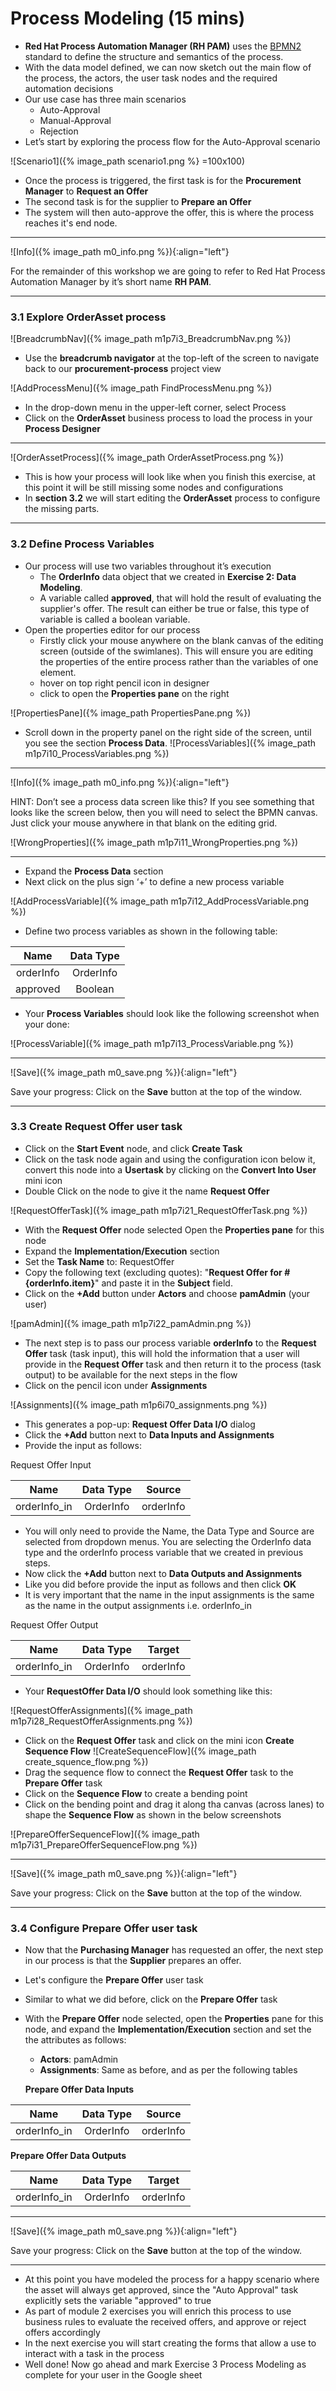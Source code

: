 # Process Modeling (15 mins)

- **Red Hat Process Automation Manager (RH PAM)** uses the [BPMN2](https://www.omg.org/bpmn/) standard to define the structure and semantics of the process.
- With the data model defined, we can now sketch out the main flow of the process, the actors, the user task nodes and the required automation decisions
- Our use case has three main scenarios
  - Auto-Approval
  - Manual-Approval
  - Rejection
- Let’s start by exploring the process flow for the Auto-Approval scenario

![Scenario1]({% image_path scenario1.png %} =100x100)

- Once the process is triggered, the first task is for the **Procurement Manager** to **Request an Offer**
- The second task is for the supplier to **Prepare an Offer**
- The system will then auto-approve the offer, this is where the process reaches it's end node.

---

![Info]({% image_path m0_info.png %}){:align="left"}

For the remainder of this workshop we are going to refer to Red Hat Process Automation Manager by it’s short name **RH PAM**.

---

### 3.1 Explore OrderAsset process

![BreadcrumbNav]({% image_path m1p7i3_BreadcrumbNav.png %})

- Use the **breadcrumb navigator** at the top-left of the screen to navigate back to our **procurement-process** project view

![AddProcessMenu]({% image_path FindProcessMenu.png %})

- In the drop-down menu in the upper-left corner, select Process
- Click on the **OrderAsset** business process to load the process in your **Process Designer**

---

![OrderAssetProcess]({% image_path OrderAssetProcess.png %})

- This is how your process will look like when you finish this exercise, at this point it will be still missing some nodes and configurations
- In **section 3.2** we will start editing the **OrderAsset** process to configure the missing parts.

---

### 3.2 Define Process Variables

- Our process will use two variables throughout it’s execution
  - The **OrderInfo** data object that we created in **Exercise 2: Data Modeling**.
  - A variable called **approved**, that will hold the result of evaluating the supplier's offer. The result can either be true or false, this type of variable is called a boolean variable.
- Open the properties editor for our process
  - Firstly click your mouse anywhere on the blank canvas of the editing screen (outside of the swimlanes). This will ensure you are editing the properties of the entire process rather than the variables of one element.
  - hover on top right pencil icon in designer
  - click to open the **Properties pane** on the right

![PropertiesPane]({% image_path PropertiesPane.png %})

- Scroll down in the property panel on the right side of the screen, until you see the section **Process Data**.
  ![ProcessVariables]({% image_path m1p7i10_ProcessVariables.png %})

---

![Info]({% image_path m0_info.png %}){:align="left"}

HINT: Don’t see a process data screen like this?
If you see something that looks like the screen below, then you will need to select the BPMN canvas. Just click your mouse anywhere in that blank on the editing grid.

![WrongProperties]({% image_path m1p7i11_WrongProperties.png %})

---

- Expand the **Process Data** section
- Next click on the plus sign ‘+’ to define a new process variable

![AddProcessVariable]({% image_path m1p7i12_AddProcessVariable.png %})

- Define two process variables as shown in the following table:

|   Name    | Data Type |
| :-------: | :-------: |
| orderInfo | OrderInfo |
| approved  |  Boolean  |

- Your **Process Variables** should look like the following screenshot when your done:

![ProcessVariable]({% image_path m1p7i13_ProcessVariable.png %})

---

![Save]({% image_path m0_save.png %}){:align="left"}

Save your progress: Click on the **Save** button at the top of the window.

---

### 3.3 Create Request Offer user task

- Click on the **Start Event** node, and click **Create Task**
- Click on the task node again and using the configuration icon below it, convert this node into a **Usertask** by clicking on the **Convert Into User** mini icon
- Double Click on the node to give it the name **Request Offer**

![RequestOfferTask]({% image_path m1p7i21_RequestOfferTask.png %})

- With the **Request Offer** node selected Open the **Properties pane** for this node
- Expand the **Implementation/Execution** section
- Set the **Task Name** to: RequestOffer
- Copy the following text (excluding quotes): "**Request Offer for #{orderInfo.item}**" and paste it in the **Subject** field.
- Click on the **+Add** button under **Actors** and choose **pamAdmin** (your user)

![pamAdmin]({% image_path m1p7i22_pamAdmin.png %})

- The next step is to pass our process variable **orderInfo** to the **Request Offer** task (task input), this will hold the information that a user will provide in the **Request Offer** task and then return it to the process (task output) to be available for the next steps in the flow
- Click on the pencil icon under **Assignments**

![Assignments]({% image_path m1p6i70_assignments.png %})

- This generates a pop-up: **Request Offer Data I/O** dialog
- Click the **+Add** button next to **Data Inputs and Assignments**
- Provide the input as follows:

Request Offer Input

|     Name     | Data Type |  Source   |
| :----------: | :-------: | :-------: |
| orderInfo_in | OrderInfo | orderInfo |

- You will only need to provide the Name, the Data Type and Source are selected from dropdown menus. You are selecting the OrderInfo data type and the orderInfo process variable that we created in previous steps.
- Now click the **+Add** button next to **Data Outputs and Assignments**
- Like you did before provide the input as follows and then click **OK**
- It is very important that the name in the input assignments is the same as the name in the output assignments i.e. orderInfo_in

Request Offer Output

|     Name     | Data Type |  Target   |
| :----------: | :-------: | :-------: |
| orderInfo_in | OrderInfo | orderInfo |

- Your **RequestOffer Data I/O** should look something like this:

![RequestOfferAssignments]({% image_path m1p7i28_RequestOfferAssignments.png %})

- Click on the **Request Offer** task and click on the mini icon **Create Sequence Flow**
  ![CreateSequenceFlow]({% image_path create_squence_flow.png %})
- Drag the sequence flow to connect the **Request Offer** task to the **Prepare Offer** task
- Click on the **Sequence Flow** to create a bending point
- Click on the bending point and drag it along tha canvas (across lanes) to shape the **Sequence Flow** as shown in the below screenshots

![PrepareOfferSequenceFlow]({% image_path m1p7i31_PrepareOfferSequenceFlow.png %})

---

![Save]({% image_path m0_save.png %}){:align="left"}

Save your progress: Click on the **Save** button at the top of the window.

---

### 3.4 Configure Prepare Offer user task

- Now that the **Purchasing Manager** has requested an offer, the next step in our process is that the **Supplier** prepares an offer.
- Let's configure the **Prepare Offer** user task

- Similar to what we did before, click on the **Prepare Offer** task
- With the **Prepare Offer** node selected, open the **Properties** pane for this node, and expand the **Implementation/Execution** section and set the the attributes as follows:

  - **Actors**: pamAdmin
  - **Assignments**: Same as before, and as per the following tables

  **Prepare Offer Data Inputs**

|     Name     | Data Type |  Source   |
| :----------: | :-------: | :-------: |
| orderInfo_in | OrderInfo | orderInfo |

**Prepare Offer Data Outputs**

|     Name     | Data Type |  Target   |
| :----------: | :-------: | :-------: |
| orderInfo_in | OrderInfo | orderInfo |

---

![Save]({% image_path m0_save.png %}){:align="left"}

Save your progress: Click on the **Save** button at the top of the window.

---

- At this point you have modeled the process for a happy scenario where the asset will always get approved, since the "Auto Approval" task explicitly sets the variable "approved" to true
- As part of module 2 exercises you will enrich this process to use business rules to evaluate the received offers, and approve or reject offers accordingly
- In the next exercise you will start creating the forms that allow a use to interact with a task in the process
- Well done! Now go ahead and mark Exercise 3 Process Modeling as complete for your user in the Google sheet
